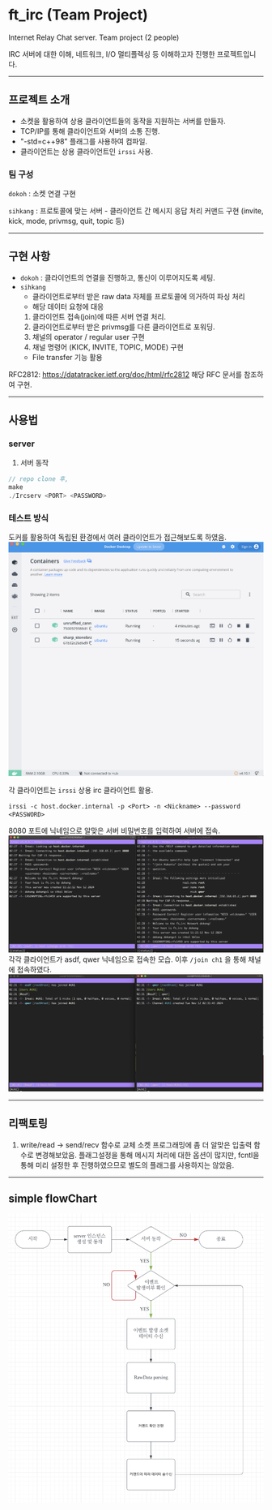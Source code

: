 # ft_irc (Team Project)
Internet Relay Chat server.
Team project (2 people)

IRC 서버에 대한 이해, 네트워크, I/O 멀티플렉싱 등 이해하고자 진행한 프로젝트입니다.

---

## 프로젝트 소개
- 소켓을 활용하여 상용 클라이언트들의 동작을 지원하는 서버를 만들자.
- TCP/IP를 통해 클라이언트와 서버의 소통 진행.
- "-std=c++98" 플래그를 사용하여 컴파일.
- 클라이언트는 상용 클라이언트인 `irssi` 사용.

### 팀 구성
`dokoh` : 소켓 연결 구현

`sihkang` : 프로토콜에 맞는 서버 - 클라이언트 간 메시지 응답 처리
			커맨드 구현 (invite, kick, mode, privmsg, quit, topic 등)

---
## 구현 사항
- `dokoh` : 클라이언트의 연결을 진행하고, 통신이 이루어지도록 세팅.
- `sihkang` 
  - 클라이언트로부터 받은 raw data 자체를 프로토콜에 의거하여 파싱 처리
  - 해당 데이터 요청에 대응
  1. 클라이언트 접속(join)에 따른 서버 연결 처리.
  2. 클라이언트로부터 받은 privmsg를 다른 클라이언트로 포워딩.
  3. 채널의 operator / regular user 구현
  4. 채널 명령어 (KICK, INVITE, TOPIC, MODE) 구현
  - File transfer 기능 활용

RFC2812: https://datatracker.ietf.org/doc/html/rfc2812
해당 RFC 문서를 참조하여 구현.

---
## 사용법
### server

1. 서버 동작
```c
// repo clone 후,
make
./Ircserv <PORT> <PASSWORD>
```

### 테스트 방식
도커를 활용하여 독립된 환경에서 여러 클라이언트가 접근해보도록 하였음.
![Alt text](./images/docker.png)

각 클라이언트는 `irssi` 상용 irc 클라이언트 활용.

```
irssi -c host.docker.internal -p <Port> -n <Nickname> --password <PASSWORD>
```
8080 포트에 닉네임으로 알맞은 서버 비밀번호를 입력하여 서버에 접속.
![Alt text](./images/irssi.png)
각각 클라이언트가 asdf, qwer 닉네임으로 접속한 모습.
이후 `/join ch1` 을 통해 채널에 접속하였다.
![Alt text](./images/ch1.png)

---

## 리팩토링

1. write/read -> send/recv 함수로 교체
소켓 프로그래밍에 좀 더 알맞은 입출력 함수로 변경해보았음.
플래그설정을 통해 메시지 처리에 대한 옵션이 많지만, fcntl을 통해 미리 설정한 후 진행하였으므로 별도의 플래그를 사용하지는 않았음.



---
## simple flowChart
![Alt text](./images/flowchart.png)